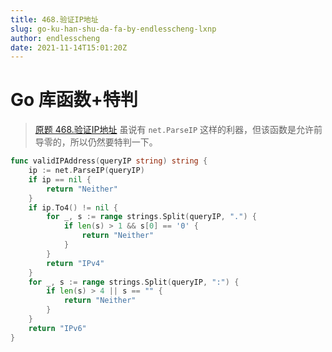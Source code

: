 ```yaml
---
title: 468.验证IP地址
slug: go-ku-han-shu-da-fa-by-endlesscheng-lxnp
author: endlesscheng
date: 2021-11-14T15:01:20Z
---
```

# Go 库函数+特判
 
> [原题 468.验证IP地址](https://leetcode.cn/problems/validate-ip-address)
虽说有 `net.ParseIP` 这样的利器，但该函数是允许前导零的，所以仍然要特判一下。

```go
func validIPAddress(queryIP string) string {
	ip := net.ParseIP(queryIP)
	if ip == nil {
		return "Neither"
	}
	if ip.To4() != nil {
		for _, s := range strings.Split(queryIP, ".") {
			if len(s) > 1 && s[0] == '0' {
				return "Neither"
			}
		}
		return "IPv4"
	}
	for _, s := range strings.Split(queryIP, ":") {
		if len(s) > 4 || s == "" {
			return "Neither"
		}
	}
	return "IPv6"
}
```
